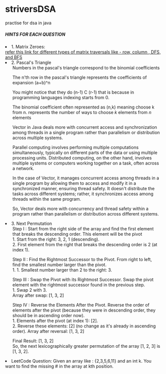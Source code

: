 # striversDSA
practise for dsa in java
<h5>HINTS FOR EACH QUESTION</h5>
<li>1. Matrix Zeroes:
<br>
  <a href="https://www.linkedin.com/pulse/matrix-traversal-methods-divyansh-sareen/"> refer this link for different types of matrix traversals like - row, column , DFS, and BFS</a>
</li>
<li>
  2. Pascal's Triangle
  <ul>Numbers in the pascal's triangle correspond to the binomial coefficients</ul>
  <ul>The n'th row in the pascal's triangle represents the coefficients of expansion (a+b)^n </ul>
  <ul>You might notice that they do (n-1) C (r-1) that is because in programming languages indexing starts from 0.</ul>
  <ul>The binomial coefficient often represented as (n,k) meaning choose k from n. represents the number of ways to choose <i>k</i> elements from <i>n</i> elements</ul>
  <ul>
    <p>Vector in Java deals more with concurrent access and synchronization among threads in a single program rather than parallelism or distribution across multiple systems.

Parallel computing involves performing multiple computations simultaneously, typically on different parts of the data or using multiple processing units. Distributed computing, on the other hand, involves multiple systems or computers working together on a task, often across a network.

In the case of Vector, it manages concurrent access among threads in a single program by allowing them to access and modify it in a synchronized manner, ensuring thread safety. It doesn't distribute the tasks across different systems; rather, it synchronizes access among threads within the same program.

So, Vector deals more with concurrency and thread safety within a program rather than parallelism or distribution across different systems.</p>
</ul>
</li>
<li>3. Next Permutation
  <ul>
    Step I : Start from the right side of the array and find the first element that breaks the descending order. This element will be the pivot <br>
      1. Start from the right: 3, 2, 1 (descending). <br>
      2. First element from the right that breaks the descending order is 2 (at index 1).
  </ul>
  <ul>
    Step II : Find the Rightmost Successor to the Pivot. From right to left, find the smallest number larger than the pivot. <br>
      1. 1. Smallest number larger than 2 to the right: 3.
  </ul>
  <ul>
    Step III : Swap the Pivot with its Rightmost Successor. Swap the pivot element with the rightmost successor found in the previous step.<br>
      1. Swap 2 with 3.<br>
      Array after swap: [1, 3, 2]
  </ul>
  <ul>
    Step IV : Reverse the Elements After the Pivot. Reverse the order of elements after the pivot (because they were in descending order, they should be in ascending order 
     now). <br>
      1. Elements after the pivot (at index 1): [2]. <br>
      2. Reverse these elements: [2] (no change as it's already in ascending order).
      Array after reversal: [1, 3, 2]
  </ul>
  <ul>
    Final Result: [1, 3, 2] <br>
    So, the next lexicographically greater permutation of the array [1, 2, 3] is [1, 3, 2].
  </ul>
</li>
<li>LeetCode Question: Given an array like : {2,3,5,6,11} and an int k. You want to find the missing # in the array at kth position.</li>
